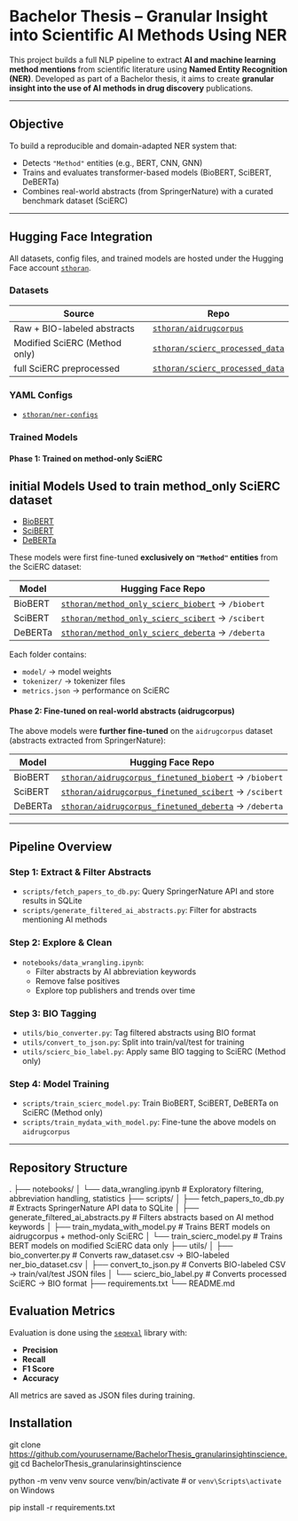 #  Bachelor Thesis – Granular Insight into Scientific AI Methods Using NER

This project builds a full NLP pipeline to extract **AI and machine learning method mentions** from scientific literature using **Named Entity Recognition (NER)**. Developed as part of a Bachelor thesis, it aims to create **granular insight into the use of AI methods in drug discovery** publications.

---

##  Objective

To build a reproducible and domain-adapted NER system that:
- Detects `"Method"` entities (e.g., BERT, CNN, GNN)
- Trains and evaluates transformer-based models (BioBERT, SciBERT, DeBERTa)
- Combines real-world abstracts (from SpringerNature) with a curated benchmark dataset (SciERC)

---

## Hugging Face Integration

All datasets, config files, and trained models are hosted under the Hugging Face account [`sthoran`](https://huggingface.co/sthoran).

### Datasets
| Source | Repo |
|--------|------|
| Raw + BIO-labeled abstracts | [`sthoran/aidrugcorpus`](https://huggingface.co/datasets/sthoran/aidrugcorpus) |
| Modified SciERC (Method only) | [`sthoran/scierc_processed_data`](https://huggingface.co/datasets/sthoran/method_only_scierc) |
|  full SciERC preprocessed | [`sthoran/scierc_processed_data`](https://huggingface.co/datasets/sthoran/scierc_processed_data) |

### YAML Configs
- [`sthoran/ner-configs`](https://huggingface.co/datasets/sthoran/ner-configs)

### Trained Models

#### Phase 1: Trained on method-only SciERC

## initial Models Used to train method_only SciERC dataset

- [BioBERT](https://huggingface.co/dmis-lab/biobert-base-cased-v1.1)
- [SciBERT](https://huggingface.co/allenai/scibert_scivocab_cased)
- [DeBERTa](https://huggingface.co/microsoft/deberta-base)

These models were first fine-tuned **exclusively on `"Method"` entities** from the SciERC dataset:

| Model       | Hugging Face Repo                                      |
|-------------|--------------------------------------------------------|
| BioBERT     | [`sthoran/method_only_scierc_biobert`](https://huggingface.co/datasets/sthoran/method_only_scierc_biobert) → `/biobert`  
| SciBERT     | [`sthoran/method_only_scierc_scibert`](https://huggingface.co/datasets/sthoran/method_only_scierc_scibert) → `/scibert`  
| DeBERTa     | [`sthoran/method_only_scierc_deberta`](https://huggingface.co/datasets/sthoran/method_only_scierc_deberta) → `/deberta`  

Each folder contains:
- `model/` → model weights
- `tokenizer/` → tokenizer files
- `metrics.json` → performance on SciERC

#### Phase 2: Fine-tuned on real-world abstracts (aidrugcorpus)

The above models were **further fine-tuned** on the `aidrugcorpus` dataset (abstracts extracted from SpringerNature):

| Model       | Hugging Face Repo                                            |
|-------------|--------------------------------------------------------------|
| BioBERT     | [`sthoran/aidrugcorpus_finetuned_biobert`](https://huggingface.co/datasets/sthoran/aidrugcorpus_finetuned_biobert) → `/biobert`  
| SciBERT     | [`sthoran/aidrugcorpus_finetuned_scibert`](https://huggingface.co/datasets/sthoran/aidrugcorpus_finetuned_scibert) → `/scibert`  
| DeBERTa     | [`sthoran/aidrugcorpus_finetuned_deberta`](https://huggingface.co/datasets/sthoran/aidrugcorpus_finetuned_deberta) → `/deberta`  

---

## Pipeline Overview

### Step 1: Extract & Filter Abstracts
- `scripts/fetch_papers_to_db.py`: Query SpringerNature API and store results in SQLite
- `scripts/generate_filtered_ai_abstracts.py`: Filter for abstracts mentioning AI methods

### Step 2: Explore & Clean
- `notebooks/data_wrangling.ipynb`:  
  - Filter abstracts by AI abbreviation keywords  
  - Remove false positives  
  - Explore top publishers and trends over time

### Step 3: BIO Tagging
- `utils/bio_converter.py`: Tag filtered abstracts using BIO format
- `utils/convert_to_json.py`: Split into train/val/test for training
- `utils/scierc_bio_label.py`: Apply same BIO tagging to SciERC (Method only)

### Step 4: Model Training
- `scripts/train_scierc_model.py`: Train BioBERT, SciBERT, DeBERTa on SciERC (Method only)
- `scripts/train_mydata_with_model.py`: Fine-tune the above models on `aidrugcorpus`

---

##  Repository Structure


.
├── notebooks/
│ └── data_wrangling.ipynb # Exploratory filtering, abbreviation handling, statistics
├── scripts/
│ ├── fetch_papers_to_db.py # Extracts SpringerNature API data to SQLite
│ ├── generate_filtered_ai_abstracts.py # Filters abstracts based on AI method keywords
│ ├── train_mydata_with_model.py # Trains BERT models on aidrugcorpus + method-only SciERC
│ └── train_scierc_model.py # Trains BERT models on modified SciERC data only
├── utils/
│ ├── bio_converter.py # Converts raw_dataset.csv → BIO-labeled ner_bio_dataset.csv
│ ├── convert_to_json.py # Converts BIO-labeled CSV → train/val/test JSON files
│ └── scierc_bio_label.py # Converts processed SciERC → BIO format
├── requirements.txt
└── README.md



##  Evaluation Metrics

Evaluation is done using the [`seqeval`](https://github.com/chakki-works/seqeval) library with:
- **Precision**
- **Recall**
- **F1 Score**
- **Accuracy**

All metrics are saved as JSON files during training.

## Installation
git clone https://github.com/yourusername/BachelorThesis_granularinsightinscience.git
cd BachelorThesis_granularinsightinscience

python -m venv venv
source venv/bin/activate  # or `venv\Scripts\activate` on Windows

pip install -r requirements.txt




